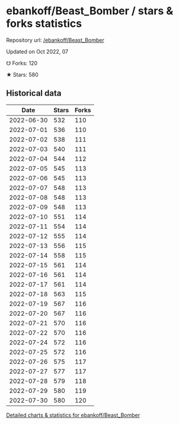 # ebankoff/Beast_Bomber / stars & forks statistics

Repository url: [/ebankoff/Beast_Bomber](https://github.com/ebankoff/Beast_Bomber)

Updated on Oct 2022, 07

☋ Forks: 120

★ Stars: 580

## Historical data
| Date | Stars | Forks |
|------|-------|-------|
| 2022-06-30 | 532 | 110 | 
| 2022-07-01 | 536 | 110 | 
| 2022-07-02 | 538 | 111 | 
| 2022-07-03 | 540 | 111 | 
| 2022-07-04 | 544 | 112 | 
| 2022-07-05 | 545 | 113 | 
| 2022-07-06 | 545 | 113 | 
| 2022-07-07 | 548 | 113 | 
| 2022-07-08 | 548 | 113 | 
| 2022-07-09 | 548 | 113 | 
| 2022-07-10 | 551 | 114 | 
| 2022-07-11 | 554 | 114 | 
| 2022-07-12 | 555 | 114 | 
| 2022-07-13 | 556 | 115 | 
| 2022-07-14 | 558 | 115 | 
| 2022-07-15 | 561 | 114 | 
| 2022-07-16 | 561 | 114 | 
| 2022-07-17 | 561 | 114 | 
| 2022-07-18 | 563 | 115 | 
| 2022-07-19 | 567 | 116 | 
| 2022-07-20 | 567 | 116 | 
| 2022-07-21 | 570 | 116 | 
| 2022-07-22 | 570 | 116 | 
| 2022-07-24 | 572 | 116 | 
| 2022-07-25 | 572 | 116 | 
| 2022-07-26 | 575 | 117 | 
| 2022-07-27 | 577 | 117 | 
| 2022-07-28 | 579 | 118 | 
| 2022-07-29 | 580 | 119 | 
| 2022-07-30 | 580 | 120 | 


[Detailed charts & statistics for ebankoff/Beast_Bomber](https://reviewgithub.com/rep/ebankoff/Beast_Bomber)
